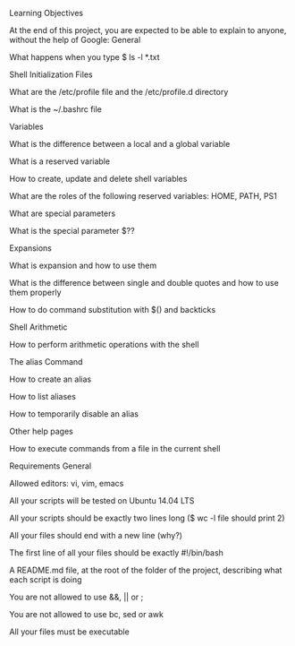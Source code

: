 Learning Objectives



At the end of this project, you are expected to be able to explain to anyone, without the help of Google: General



What happens when you type $ ls -l *.txt

Shell Initialization Files



What are the /etc/profile file and the /etc/profile.d directory

What is the ~/.bashrc file

Variables



What is the difference between a local and a global variable

What is a reserved variable

How to create, update and delete shell variables

What are the roles of the following reserved variables: HOME, PATH, PS1

What are special parameters

What is the special parameter $??

Expansions



What is expansion and how to use them

What is the difference between single and double quotes and how to use them properly

How to do command substitution with $() and backticks

Shell Arithmetic



How to perform arithmetic operations with the shell

The alias Command



How to create an alias

How to list aliases

How to temporarily disable an alias

Other help pages



How to execute commands from a file in the current shell

Requirements General



Allowed editors: vi, vim, emacs

All your scripts will be tested on Ubuntu 14.04 LTS

All your scripts should be exactly two lines long ($ wc -l file should print 2)

All your files should end with a new line (why?)

The first line of all your files should be exactly #!/bin/bash

A README.md file, at the root of the folder of the project, describing what each script is doing

You are not allowed to use &&, || or ;

You are not allowed to use bc, sed or awk

All your files must be executable
